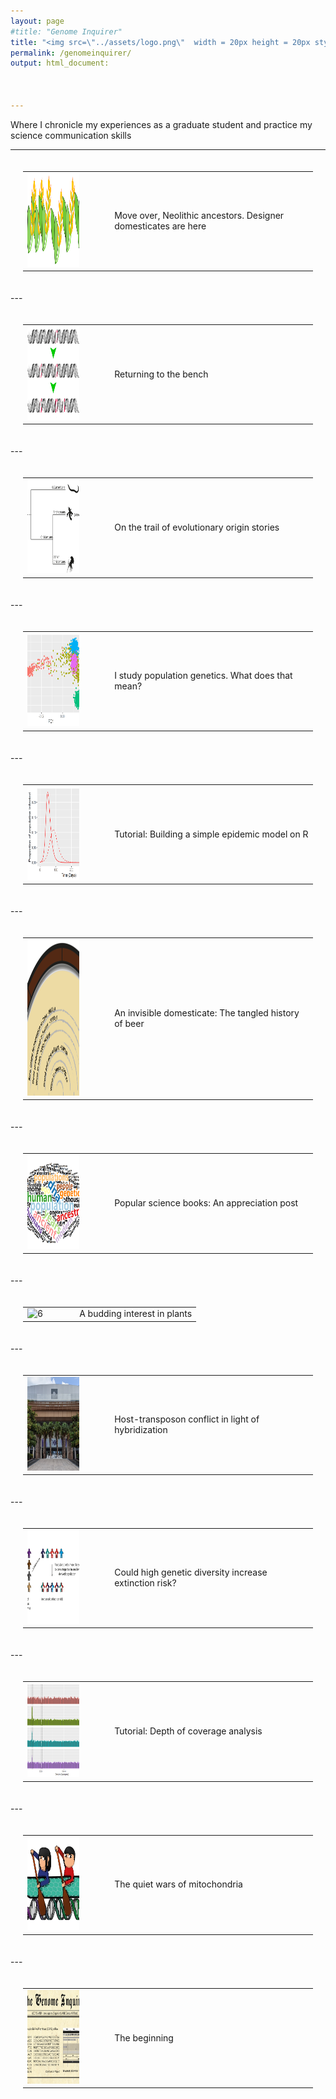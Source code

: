 ```yaml
---
layout: page
#title: "Genome Inquirer"
title: "<img src=\"../assets/logo.png\"  width = 20px height = 20px style=\"float: left;\"/> #&ensp;Genome Inquirer"
permalink: /genomeinquirer/
output: html_document:



---
```





Where I chronicle my experiences as a graduate student and practice my science communication skills  

---


<table style="padding:20px">
  <tr style="cursor: pointer;" onclick="window.location='https://thegenomeinquirer.wordpress.com/2021/02/12/move-over-neolithic-ancestors-its-the-age-of-designer-domesticates/'" >
    <td> 
         <img src="../assets/denovo.png"  alt="13" width = 150vw height = 150vw 
         display =block margin= 50vw>
         </td>
 <td>&emsp;&emsp;</td>
 <td style="width:70%">Move over, Neolithic ancestors. Designer domesticates are here</td>
  </tr>
</table>
---
<table style="padding:20px">
  <tr >
    <td> 
         <img src="../assets/ratchet.png"  alt="12" width = 150vw height = 150vw
         display =block margin= 50vw></td>
 <td>&emsp;&emsp;</td>     
 <td style="width:70%">Returning to the bench</td>
  </tr>
</table>
---
<table style="padding:20px">
  <tr>
    <td> 
         <img src="../assets/origin.png"  alt="11" width = 150px height = 150px
         object-fit:cover></td>
 <td>&emsp;&emsp;</td>     
 <td style="width:70%">On the trail of evolutionary origin stories</td>
  </tr>
</table> 
---
<table style="padding:20px"> 
  <tr>
    <td> 
         <img src="../assets/pca.png"  alt="10" width = 150px height = 150px
         object-fit:cover></td>
 <td>&emsp;&emsp;</td>     
 <td style="width:70%">I study population genetics. What does that mean?</td>
  </tr>
</table>  
---
<table style="padding:20px">
  <tr>
    <td> 
         <img src="../assets/epidemic.png"  alt="9" width = 150px height = 150px
         object-fit:cover></td>
 <td>&emsp;&emsp;</td>     
 <td style="width:70%">Tutorial: Building a simple epidemic model on R</td>
  </tr>
</table>  
---
<table style="padding:20px">
  <tr>
    <td> 
         <img src="../assets/beer.png"  alt="8" width = 150px height = 250px
         object-fit:cover></td>
 <td>&emsp;&emsp;</td>     
 <td style="width:70%">An invisible domesticate: The tangled history of beer</td>
  </tr>
</table>  
---
<table style="padding:20px">  
  <tr>
    <td> 
         <img src="../assets/popsci.png"  alt="7" width = 150px height = 150px
         object-fit:cover></td>
<td>&emsp;&emsp;</td>    
 <td style="width:70%">Popular science books: An appreciation post</td>
  </tr>
</table> 
---
<table style="padding:20px">  
  <tr>
    <td> 
         <img src="../assets/bud.png"  alt="6" width = 150px height = 150px
         object-fit:cover></td>
 <td>&emsp;&emsp;</td>     
 <td style="width:70%">A budding interest in plants</td>
  </tr>
</table> 
---
<table style="padding:20px">
  <tr>
    <td> 
         <img src="../assets/abudhabi.jpg"  alt="5" width = 150px height = 150px
         object-fit:cover></td>
<td>&emsp;&emsp;</td>      
 <td style="width:70%">Host-transposon conflict in light of hybridization</td>
  </tr>
</table>
---
<table style="padding:20px">
  <tr>
    <td> 
         <img src="../assets/risk.jpg"  alt="4" width = 150px height = 150px
         object-fit:cover></td>
 <td>&emsp;&emsp;</td>     
 <td style="width:70%">Could high genetic diversity increase extinction risk?</td>
  </tr>
</table>  
---
  <table style="padding:20px">
   <tr>
    <td> 
         <img src="../assets/coverage.png"  alt="3" width = 150px height = 150px
         object-fit:cover></td>
 <td>&emsp;&emsp;</td>      
 <td style="width:70%">Tutorial: Depth of coverage analysis</td>
  </tr>
</table>
---
<table style="padding:20px">
  <tr>
    <td> 
         <img src="../assets/mito.png"  alt="2" width = 150px height = 150px
         object-fit:cover></td>
 <td>&emsp;&emsp;</td>     
 <td style="width:70%">The quiet wars of mitochondria</td>
  </tr>
</table>  
---
<table style="padding:20px"> 
  <tr>
    <td> 
         <img src="../assets/theme.png"  alt="1" width = 150px height = 150px
         object-fit:cover></td>
 <td>&emsp;&emsp;</td>     
 <td style="width:70%">The beginning</td>
  </tr>
 </table> 

  
  
